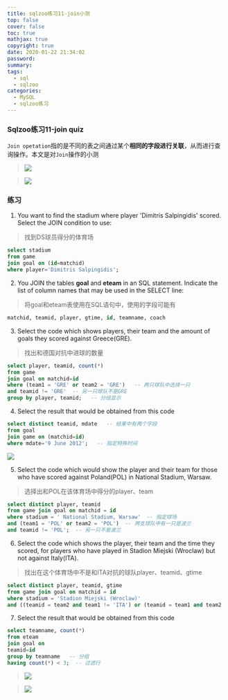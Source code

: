 ```yaml
---
title: sqlzoo练习11-join小测
top: false
cover: false
toc: true
mathjax: true
copyright: true
date: 2020-01-22 21:34:02
password:
summary:
tags:
  - sql
  - sqlzoo
categories:
  - MySQL
  - sqlzoo练习
---
```



### Sqlzoo练习11-join quiz

`Join opetation`指的是不同的表之间通过某个**相同的字段进行关联**，从而进行查询操作。本文是对`Join`操作的小测

> ![](https://tva1.sinaimg.cn/large/006tNbRwgy1gb3htlbln5j31gr0u0dp3.jpg)

<!--MORE-->

> ![](https://tva1.sinaimg.cn/large/006tNbRwgy1gb5mzum66wj30u00u00ww.jpg)

### 练习

1. You want to find the stadium where player 'Dimitris Salpingidis' scored. Select the JOIN condition to use:

> 找到DS球员得分的体育场

```sql
select stadium
from game
join goal on (id=matchid)
where player='Dimitris Salpingidis';
```

2.  You JOIN the tables **goal** and **eteam** in an SQL statement. Indicate the list of column names that may be used in the SELECT line:

> 将goal和eteam表使用在SQL语句中，使用的字段可能有

```sql
matchid, teamid, player, gtime, id, teamname, coach
```

3. Select the code which shows players, their team and the amount of goals they scored against Greece(GRE).

> 找出和德国对抗中进球的数量

```sql
select player, teamid, count(*)
from game
join goal on matchid=id
where (team1 = 'GRE' or team2 = 'GRE')   -- 两只球队中选择一只
and teamid != 'GRE'  -- 另一只球队不是GRE
group by player, teamid;   -- 分组显示
```

4. Select the result that would be obtained from this code

```sql
select distinct teamid, mdate   -- 结果中有两个字段
from goal
join game on (matchid=id)
where mdate='9 June 2012';   -- 指定特殊时间
```

![](https://tva1.sinaimg.cn/large/006tNbRwgy1gb5naq4p6rj30ba04y74f.jpg)

5.  Select the code which would show the player and their team for those  who have scored against Poland(POL) in National Stadium, Warsaw.

> 选择出和POL在该体育场中得分的player、team

```sql
select distinct player, teamid
from game join goal on matchid = id
where stadium = ' National Stadium, Warsaw'  -- 指定球场
and (team1 = 'POL' or team2 = 'POL')  -- 两支球队中有一只是波兰
and teamid != 'POL';  -- 另一只不是波兰
```

6.  Select the code which shows the player, their team and the time they  scored, for players who have played in Stadion Miejski (Wroclaw) but not against Italy(ITA).

> 找出在这个体育场中不是和ITA对抗的球队player、teamid、gtime

```sql
select distinct player, teamid, gtime
from game join goal on matchid = id
where stadium = 'Stadion Miejski (Wroclaw)'
and ((teamid = team2 and team1 != 'ITA') or (teamid = team1 and team2 != 'ITA'))   -- 只需要其中一个球队不是ITA，另外两个是一样的即可
```

7. Select the result that would be obtained from this code

```sql
select teamname, count(*)
from eteam
join goal on
teamid=id
group by teamname   -- 分组
having count(*) < 3;  -- 过滤行
```



> ![](https://tva1.sinaimg.cn/large/006tNbRwgy1gb5nqxy140j30di07oaad.jpg)

> ![](https://tva1.sinaimg.cn/large/006tNbRwgy1gb3htlbln5j31gr0u0dp3.jpg)
